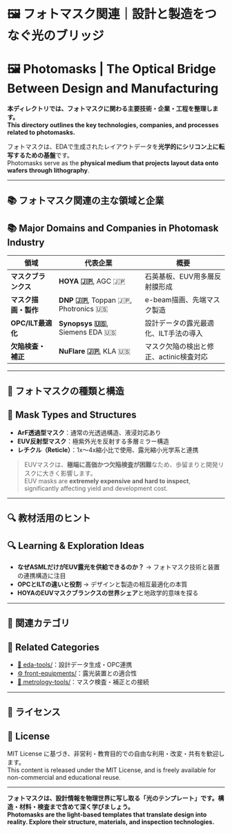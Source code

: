 # 🖼️ フォトマスク関連｜設計と製造をつなぐ光のブリッジ  
# 🖼️ Photomasks | The Optical Bridge Between Design and Manufacturing

**本ディレクトリでは、フォトマスクに関わる主要技術・企業・工程を整理します。**  
**This directory outlines the key technologies, companies, and processes related to photomasks.**

フォトマスクは、EDAで生成されたレイアウトデータを**光学的にシリコン上に転写するための基盤**です。  
Photomasks serve as the **physical medium that projects layout data onto wafers through lithography**.

---

## 📚 フォトマスク関連の主な領域と企業  
## 📚 Major Domains and Companies in Photomask Industry

| 領域 | 代表企業 | 概要 |
|------|----------|------|
| **マスクブランクス** | **HOYA 🇯🇵**, AGC 🇯🇵 | 石英基板、EUV用多層反射膜形成 |
| **マスク描画・製作** | **DNP 🇯🇵**, Toppan 🇯🇵, Photronics 🇺🇸 | e-beam描画、先端マスク製造 |
| **OPC/ILT最適化** | **Synopsys 🇺🇸**, Siemens EDA 🇺🇸 | 設計データの露光最適化、ILT手法の導入 |
| **欠陥検査・補正** | **NuFlare 🇯🇵**, KLA 🇺🇸 | マスク欠陥の検出と修正、actinic検査対応 |

---

## 🧩 フォトマスクの種類と構造  
## 🧩 Mask Types and Structures

- **ArF透過型マスク**：通常の光透過構造、液浸対応あり  
- **EUV反射型マスク**：極紫外光を反射する多層ミラー構造  
- **レチクル（Reticle）**：1x～4x縮小比で使用、露光縮小光学系と連携  

> EUVマスクは、**極端に高価かつ欠陥検査が困難**なため、歩留まりと開発リスクに大きく影響します。  
> EUV masks are **extremely expensive and hard to inspect**, significantly affecting yield and development cost.

---

## 🔍 教材活用のヒント  
## 🔍 Learning & Exploration Ideas

- **なぜASMLだけがEUV露光を供給できるのか？** → フォトマスク技術と装置の連携構造に注目  
- **OPCとILTの違いと役割** → デザインと製造の相互最適化の本質  
- **HOYAのEUVマスクブランクスの世界シェア**と地政学的意味を探る

---

## 📎 関連カテゴリ  
## 📎 Related Categories

- [🧠 eda-tools/](../eda-tools/)：設計データ生成・OPC連携  
- [⚙️ front-equipments/](../front-equipments/)：露光装置との適合性  
- [🔬 metrology-tools/](../metrology-tools/)：マスク検査・補正との接続

---

## 📄 ライセンス  
## 📄 License

MIT License に基づき、非営利・教育目的での自由な利用・改変・共有を歓迎します。  
This content is released under the MIT License, and is freely available for non-commercial and educational reuse.

---

**フォトマスクは、設計情報を物理世界に写し取る「光のテンプレート」です。構造・材料・検査まで含めて深く学びましょう。**  
**Photomasks are the light-based templates that translate design into reality. Explore their structure, materials, and inspection technologies.**
